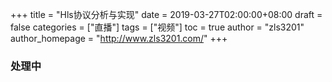 +++
title = "Hls协议分析与实现"
date = 2019-03-27T02:00:00+08:00
draft = false
categories = ["直播"]
tags = ["视频"]
toc = true
author = "zls3201"
author_homepage =  "http://www.zls3201.com/"
+++

### 处理中